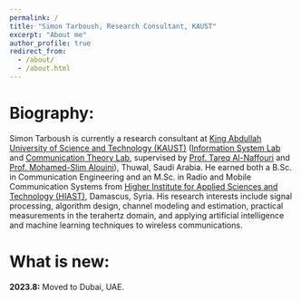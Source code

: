 ```yaml
---
permalink: /
title: "Simon Tarboush, Research Consultant, KAUST"
excerpt: "About me"
author_profile: true
redirect_from: 
  - /about/
  - /about.html
---
```


Biography:
=====
Simon Tarboush is currently a research consultant at [King Abdullah University of Science and Technology (KAUST)](https://www.kaust.edu.sa/en) ([Information System Lab](https://cemse.kaust.edu.sa/isl/about-isl) and [Communication Theory Lab](https://cemse.kaust.edu.sa/ctl), supervised by [Prof. Tareq Al-Naffouri](https://cemse.kaust.edu.sa/isl/people/person/tareq-al-naffouri) and [Prof. Mohamed-Slim Alouini](https://cemse.kaust.edu.sa/ctl/people/person/mohamed-slim-alouini)), Thuwal, Saudi Arabia.
He earned both a B.Sc. in Communication Engineering and an M.Sc. in Radio and Mobile Communication Systems from [Higher Institute for Applied Sciences and Technology (HIAST)](https://hiast.edu.sy/en), Damascus, Syria.
His research interests include signal processing, algorithm design, channel modeling and estimation, practical measurements in the terahertz domain, and applying artificial intelligence and machine learning techniques to wireless communications.

What is new:
=====
**2023.8:**  Moved to Dubai, UAE.
